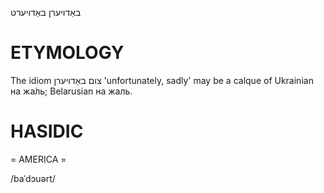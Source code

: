באַדויערן
באַדויערט

ETYMOLOGY
===========
The idiom צום באַדויערן 'unfortunately, sadly' may be a calque of Ukrainian на жа́ль; Belarusian на жаль.  

HASIDIC
=======
= AMERICA = 

/baˈdɔuərt/